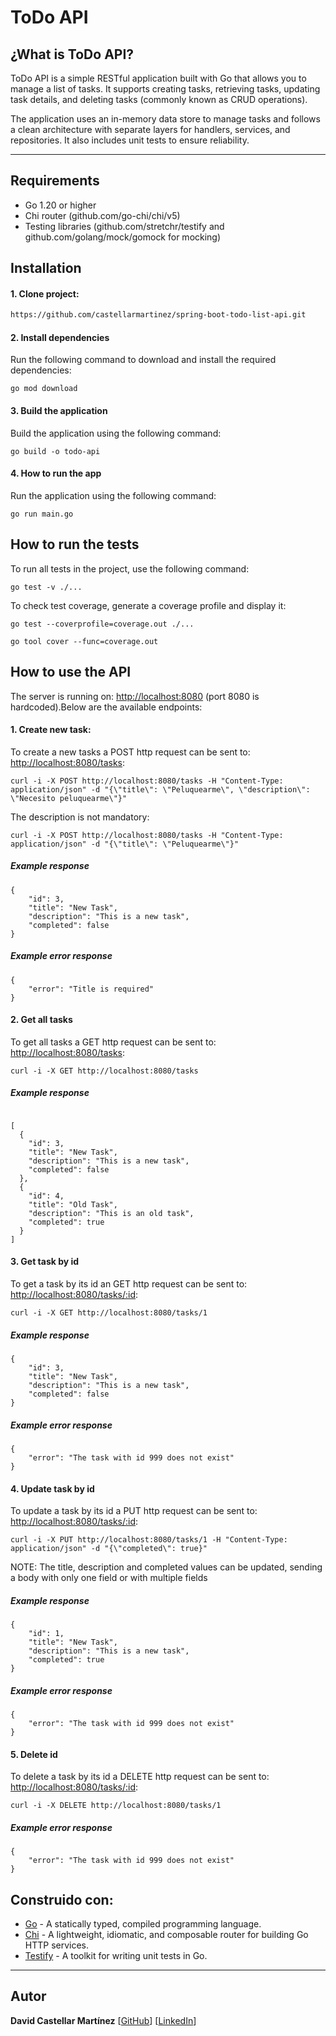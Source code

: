 # ToDo API

## ¿What is ToDo API?
ToDo API is a simple RESTful application built with Go that allows you to manage a list of tasks. It supports creating tasks, retrieving tasks, updating task details, and deleting tasks (commonly known as CRUD operations).

The application uses an in-memory data store to manage tasks and follows a clean architecture with separate layers for handlers, services, and repositories. It also includes unit tests to ensure reliability.

---
## Requirements

- Go 1.20 or higher
- Chi router (github.com/go-chi/chi/v5)
- Testing libraries (github.com/stretchr/testify and github.com/golang/mock/gomock for mocking)

## Installation

#### 1. Clone project: 

```bash
https://github.com/castellarmartinez/spring-boot-todo-list-api.git
```

#### 2. Install dependencies

Run the following command to download and install the required dependencies:

```
go mod download
```

#### 3. Build the application

Build the application using the following command:

```
go build -o todo-api
```

#### 4. How to run the app

Run the application using the following command:

```
go run main.go
```

## How to run the tests

To run all tests in the project, use the following command:

```
go test -v ./...
```

To check test coverage, generate a coverage profile and display it:

```
go test --coverprofile=coverage.out ./...
```

```
go tool cover --func=coverage.out
```

## How to use the API

The server is running on: [http://localhost:8080](http://localhost:8080) (port 8080 is hardcoded).Below are the available endpoints:

#### 1. Create new task:

To create a new tasks a POST http request can be sent to: [http://localhost:8080/tasks](http://localhost:8080/tasks):

```
curl -i -X POST http://localhost:8080/tasks -H "Content-Type: application/json" -d "{\"title\": \"Peluquearme\", \"description\": \"Necesito peluquearme\"}"
```

The description is not mandatory:
```
curl -i -X POST http://localhost:8080/tasks -H "Content-Type: application/json" -d "{\"title\": \"Peluquearme\"}"
```

##### Example response
```
{
    "id": 3,
    "title": "New Task",
    "description": "This is a new task",
    "completed": false
}
```

##### Example error response
```
{
    "error": "Title is required"
}
```

#### 2. Get all tasks

To get all tasks a GET http request can be sent to: [http://localhost:8080/tasks](http://localhost:8080/tasks):

```
curl -i -X GET http://localhost:8080/tasks
```

##### Example response
```

[
  {
    "id": 3,
    "title": "New Task",
    "description": "This is a new task",
    "completed": false
  },
  {
    "id": 4,
    "title": "Old Task",
    "description": "This is an old task",
    "completed": true
  }
]
```


#### 3. Get task by id

To get a task by its id an GET http request can be sent to: [http://localhost:8080/tasks/:id](http://localhost:8080/tasks/:id):

```
curl -i -X GET http://localhost:8080/tasks/1
```

##### Example response
```
{
    "id": 3,
    "title": "New Task",
    "description": "This is a new task",
    "completed": false
}
```

##### Example error response
```
{
    "error": "The task with id 999 does not exist"
}
```

#### 4. Update task by id

To update a task by its id a PUT http request can be sent to: [http://localhost:8080/tasks/:id](http://localhost:8080/tasks/:id):

```
curl -i -X PUT http://localhost:8080/tasks/1 -H "Content-Type: application/json" -d "{\"completed\": true}"
```

NOTE: The title, description and completed values can be updated, sending a body with only one field or with multiple fields

##### Example response
```
{
    "id": 1,
    "title": "New Task",
    "description": "This is a new task",
    "completed": true
}
```

##### Example error response
```
{
    "error": "The task with id 999 does not exist"
}
```

#### 5. Delete id

To delete a task by its id a DELETE http request can be sent to: [http://localhost:8080/tasks/:id](http://localhost:8080/tasks/:id):

```
curl -i -X DELETE http://localhost:8080/tasks/1
```

##### Example error response
```
{
    "error": "The task with id 999 does not exist"
}
```

## Construido con: 

- [Go](https://go.dev/) - A statically typed, compiled programming language.
- [Chi](https://github.com/go-chi/chi) - A lightweight, idiomatic, and composable router for building Go HTTP services.
- [Testify](https://github.com/stretchr/testify) - A toolkit for writing unit tests in Go.

---
## Autor 
**David Castellar Martínez** [[GitHub](https://github.com/castellarmartinez/)]
[[LinkedIn](https://www.linkedin.com/in/castellarmartinez/)]

